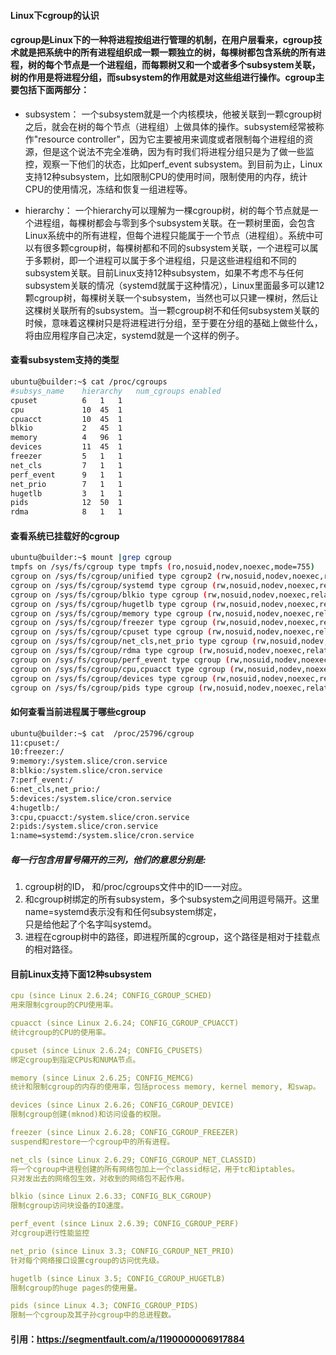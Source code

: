 #### Linux下cgroup的认识

#### cgroup是Linux下的一种将进程按组进行管理的机制，在用户层看来，cgroup技术就是把系统中的所有进程组织成一颗一颗独立的树，每棵树都包含系统的所有进程，树的每个节点是一个进程组，而每颗树又和一个或者多个subsystem关联，树的作用是将进程分组，而subsystem的作用就是对这些组进行操作。cgroup主要包括下面两部分：
* subsystem： 一个subsystem就是一个内核模块，他被关联到一颗cgroup树之后，就会在树的每个节点（进程组）上做具体的操作。subsystem经常被称作"resource controller"，因为它主要被用来调度或者限制每个进程组的资源，但是这个说法不完全准确，因为有时我们将进程分组只是为了做一些监控，观察一下他们的状态，比如perf_event subsystem。到目前为止，Linux支持12种subsystem，比如限制CPU的使用时间，限制使用的内存，统计CPU的使用情况，冻结和恢复一组进程等。

* hierarchy： 一个hierarchy可以理解为一棵cgroup树，树的每个节点就是一个进程组，每棵树都会与零到多个subsystem关联。在一颗树里面，会包含Linux系统中的所有进程，但每个进程只能属于一个节点（进程组）。系统中可以有很多颗cgroup树，每棵树都和不同的subsystem关联，一个进程可以属于多颗树，即一个进程可以属于多个进程组，只是这些进程组和不同的subsystem关联。目前Linux支持12种subsystem，如果不考虑不与任何subsystem关联的情况（systemd就属于这种情况），Linux里面最多可以建12颗cgroup树，每棵树关联一个subsystem，当然也可以只建一棵树，然后让这棵树关联所有的subsystem。当一颗cgroup树不和任何subsystem关联的时候，意味着这棵树只是将进程进行分组，至于要在分组的基础上做些什么，将由应用程序自己决定，systemd就是一个这样的例子。

#### 查看subsystem支持的类型
```sh
ubuntu@builder:~$ cat /proc/cgroups 
#subsys_name	hierarchy	num_cgroups	enabled
cpuset	        6	1	1
cpu	            10	45	1
cpuacct	        10	45	1
blkio	        2	45	1
memory	        4	96	1
devices	        11	45	1
freezer	        5	1	1
net_cls	        7	1	1
perf_event	    9	1	1
net_prio	    7	1	1
hugetlb	        3	1	1
pids	        12	50	1
rdma	        8	1	1
```

#### 查看系统已挂载好的cgroup
```sh
ubuntu@builder:~$ mount |grep cgroup
tmpfs on /sys/fs/cgroup type tmpfs (ro,nosuid,nodev,noexec,mode=755)
cgroup on /sys/fs/cgroup/unified type cgroup2 (rw,nosuid,nodev,noexec,relatime)
cgroup on /sys/fs/cgroup/systemd type cgroup (rw,nosuid,nodev,noexec,relatime,xattr,name=systemd)
cgroup on /sys/fs/cgroup/blkio type cgroup (rw,nosuid,nodev,noexec,relatime,blkio)
cgroup on /sys/fs/cgroup/hugetlb type cgroup (rw,nosuid,nodev,noexec,relatime,hugetlb)
cgroup on /sys/fs/cgroup/memory type cgroup (rw,nosuid,nodev,noexec,relatime,memory)
cgroup on /sys/fs/cgroup/freezer type cgroup (rw,nosuid,nodev,noexec,relatime,freezer)
cgroup on /sys/fs/cgroup/cpuset type cgroup (rw,nosuid,nodev,noexec,relatime,cpuset)
cgroup on /sys/fs/cgroup/net_cls,net_prio type cgroup (rw,nosuid,nodev,noexec,relatime,net_cls,net_prio)
cgroup on /sys/fs/cgroup/rdma type cgroup (rw,nosuid,nodev,noexec,relatime,rdma)
cgroup on /sys/fs/cgroup/perf_event type cgroup (rw,nosuid,nodev,noexec,relatime,perf_event)
cgroup on /sys/fs/cgroup/cpu,cpuacct type cgroup (rw,nosuid,nodev,noexec,relatime,cpu,cpuacct)
cgroup on /sys/fs/cgroup/devices type cgroup (rw,nosuid,nodev,noexec,relatime,devices)
cgroup on /sys/fs/cgroup/pids type cgroup (rw,nosuid,nodev,noexec,relatime,pids)
```

#### 如何查看当前进程属于哪些cgroup
```sh
ubuntu@builder:~$ cat  /proc/25796/cgroup 
11:cpuset:/
10:freezer:/
9:memory:/system.slice/cron.service
8:blkio:/system.slice/cron.service
7:perf_event:/
6:net_cls,net_prio:/
5:devices:/system.slice/cron.service
4:hugetlb:/
3:cpu,cpuacct:/system.slice/cron.service
2:pids:/system.slice/cron.service
1:name=systemd:/system.slice/cron.service
```
##### 每一行包含用冒号隔开的三列，他们的意思分别是:

1. cgroup树的ID， 和/proc/cgroups文件中的ID一一对应。
2. 和cgroup树绑定的所有subsystem，多个subsystem之间用逗号隔开。这里name=systemd表示没有和任何subsystem绑定，  
只是给他起了个名字叫systemd。
3. 进程在cgroup树中的路径，即进程所属的cgroup，这个路径是相对于挂载点的相对路径。


#### 目前Linux支持下面12种subsystem
```yml
cpu (since Linux 2.6.24; CONFIG_CGROUP_SCHED)
用来限制cgroup的CPU使用率。

cpuacct (since Linux 2.6.24; CONFIG_CGROUP_CPUACCT)
统计cgroup的CPU的使用率。

cpuset (since Linux 2.6.24; CONFIG_CPUSETS)
绑定cgroup到指定CPUs和NUMA节点。

memory (since Linux 2.6.25; CONFIG_MEMCG)
统计和限制cgroup的内存的使用率，包括process memory, kernel memory, 和swap。

devices (since Linux 2.6.26; CONFIG_CGROUP_DEVICE)
限制cgroup创建(mknod)和访问设备的权限。

freezer (since Linux 2.6.28; CONFIG_CGROUP_FREEZER)
suspend和restore一个cgroup中的所有进程。

net_cls (since Linux 2.6.29; CONFIG_CGROUP_NET_CLASSID)
将一个cgroup中进程创建的所有网络包加上一个classid标记，用于tc和iptables。
只对发出去的网络包生效，对收到的网络包不起作用。

blkio (since Linux 2.6.33; CONFIG_BLK_CGROUP)
限制cgroup访问块设备的IO速度。

perf_event (since Linux 2.6.39; CONFIG_CGROUP_PERF)
对cgroup进行性能监控

net_prio (since Linux 3.3; CONFIG_CGROUP_NET_PRIO)
针对每个网络接口设置cgroup的访问优先级。

hugetlb (since Linux 3.5; CONFIG_CGROUP_HUGETLB)
限制cgroup的huge pages的使用量。

pids (since Linux 4.3; CONFIG_CGROUP_PIDS)
限制一个cgroup及其子孙cgroup中的总进程数。
```

#### 引用：https://segmentfault.com/a/1190000006917884